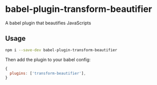 # babel-plugin-transform-beautifier

A babel plugin that beautifies JavaScripts

## Usage

```bash
npm i --save-dev babel-plugin-transform-beautifier
```

Then add the plugin to your babel config:

```javascript
{
  plugins: ['transform-beautifier'],
}
```
